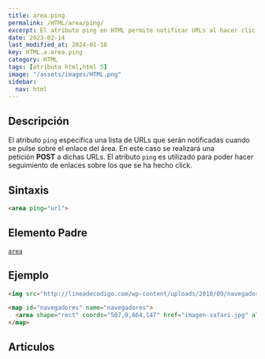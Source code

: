 ```yaml
---
title: area.ping
permalink: /HTML/area/ping/
excerpt: El atributo ping en HTML permite notificar URLs al hacer clic en un enlace. Utilizado para seguimiento de enlaces.
date: 2023-02-14
last_modified_at: 2024-01-10
key: HTML.a.area.ping
category: HTML
tags: [atributo html,html 5]
image: "/assets/images/HTML.png"
sidebar:
  nav: html
---
```


## Descripción


El atributo `ping` especifica una lista de URLs que serán notificadas cuando se pulse sobre el enlace del área. En este caso se realizará una petición **POST** a dichas URLs. El atributo `ping` es utilizado para poder hacer seguimiento de enlaces sobre los que se ha hecho click.


## Sintaxis


```html
<area ping="url">
```


## Elemento Padre


[`area`](https://www.w3api.com/HTML/area/)


## Ejemplo


```html
<img src="http://lineadecodigo.com/wp-content/uploads/2010/09/navegadores.png" usemap="#navegadores" border="0" width="821" height="152" alt="Navegadores" />

<map id="navegadores" name="navegadores">
  <area shape="rect" coords="507,0,664,147" href="imagen-safari.jpg" alt="Navegdor Safari" ping="http://wwww.w3api.com/tracking" />
</map>
```


## Artículos

